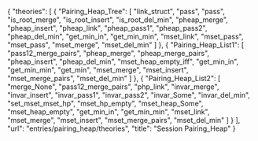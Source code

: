 {
    "theories": [
        {
            "Pairing_Heap_Tree": [
                "link_struct",
                "pass",
                "pass",
                "is_root_merge",
                "is_root_insert",
                "is_root_del_min",
                "pheap_merge",
                "pheap_insert",
                "pheap_link",
                "pheap_pass1",
                "pheap_pass2",
                "pheap_del_min",
                "get_min_in",
                "get_min_min",
                "mset_link",
                "mset_pass",
                "mset_pass",
                "mset_merge",
                "mset_del_min"
            ]
        },
        {
            "Pairing_Heap_List1": [
                "pass12_merge_pairs",
                "pheap_merge",
                "pheap_merge_pairs",
                "pheap_insert",
                "pheap_del_min",
                "mset_heap_empty_iff",
                "get_min_in",
                "get_min_min",
                "get_min",
                "mset_merge",
                "mset_insert",
                "mset_merge_pairs",
                "mset_del_min"
            ]
        },
        {
            "Pairing_Heap_List2": [
                "merge_None",
                "pass12_merge_pairs",
                "php_link",
                "invar_merge",
                "invar_insert",
                "invar_pass1",
                "invar_pass2",
                "invar_Some",
                "invar_del_min",
                "set_mset_mset_hp",
                "mset_hp_empty",
                "mset_heap_Some",
                "mset_heap_empty",
                "get_min_in",
                "get_min_min",
                "mset_link",
                "mset_merge",
                "mset_insert",
                "mset_merge_pairs",
                "mset_del_min"
            ]
        }
    ],
    "url": "entries/pairing_heap/theories",
    "title": "Session Pairing_Heap"
}